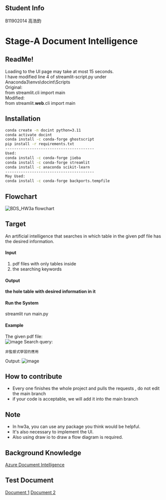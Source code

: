 ## Student Info
B11902014 高浩鈞

# Stage-A Document Intelligence

## ReadMe!
Loading to the UI page may take at most 15 seconds.  
I have modified line 4 of streamlit-script.py under Anaconda3\envs\docint\Scripts  
Original:  
from streamlit.cli import main  
Modified:  
from streamlit.**web**.cli import main  

## Installation

```bash
conda create -n docint python=3.11
conda activate docint
conda install -c conda-forge ghostscript
pip install -r requirements.txt
----------------------------------------
Used: 
conda install -c conda-forge jieba
conda install -c conda-forge streamlit
conda install -c anaconda scikit-learn
----------------------------------------
May Used:
conda install -c conda-forge backports.tempfile 
```

## Flowchart
![BDS_HW3a flowchart](https://hackmd.io/_uploads/rkmD4hlLa.png)


## Target

An artificial intelligence that searches in which table in the given pdf file has the desired information.  

#### Input

1. pdf files with only tables inside
2. the searching keywords

#### Output

**the hole table with desired information in it**      

#### Run the System
streamlit run main.py    

#### Example

The given pdf file:  
![image](https://github.com/Stage-A/Document-Intelligence/blob/main/images/example1.png)
Search query:  

```commandline
非監督式學習的應用
```

Output:
![image](https://github.com/Stage-A/Document-Intelligence/blob/main/images/example2.png)

## How to contribute

* Every one finishes the whole project and pulls the requests , do not edit the main branch
* if your code is acceptable, we will add it into the main branch

## Note

* In hw3a, you can use any package you think would be helpful.
* It's also necessary to implement the UI.
* Also using draw io to draw a flow diagram is required.

## Background Knowledge

[Azure Document Intelligence]( https://azure.microsoft.com/en-us/products/ai-services/ai-document-intelligence
)

## Test Document

[Document 1](https://docs.google.com/document/d/1Di5oVYhUF6p-zj2y0DEBBeTvhC91KhX8/edit?usp=sharing&ouid=107784913306655694785&rtpof=true&sd=true)
[Document 2](https://docs.google.com/document/d/1HiZrgIyvwY8Fi4eLS0QGUkkycngtD6XJ/edit?usp=sharing&ouid=107784913306655694785&rtpof=true&sd=true)
